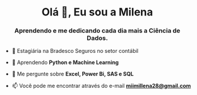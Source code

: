 <h1 align="center">Olá 👋, Eu sou a Milena</h1>
<h3 align="center">Aprendendo e me dedicando cada dia mais a Ciência de Dados.</h3>

- 🔭 Estagiária na Bradesco Seguros no setor contábil

- 🌱 Aprendendo **Python e Machine Learning**

- 💬 Me pergunte sobre **Excel, Power Bi, SAS e SQL**

- 📫 Você pode me encontrar através do e-mail **miimillena28@gmail.com**

<!---
- 👀 I’m interested in ...
- 🌱 Aprendendo **Python e Machine Learning**
- 💞️ I’m looking to collaborate on ...
- 📫 How to reach me ...
- 😄 Pronouns: ...
- ⚡ Fun fact: ...

<!---
ssantanamilena/ssantanamilena is a ✨ special ✨ repository because its `README.md` (this file) appears on your GitHub profile.
You can click the Preview link to take a look at your changes.
--->
